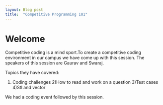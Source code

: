 ```yaml
---
layout: Blog post
title:  "Competitive Programming 101"
---
```


# Welcome

Competitive coding is a mind sport.To create a competitive coding environment in our campus we have come up with this session. 
The speakers of this session are Gaurav and Swaraj.

Topics they have covered:
1) Coding challenges
2)How to read and work on a question
3)Test cases
4)Stl and vector

We had a coding event followed by this session.



